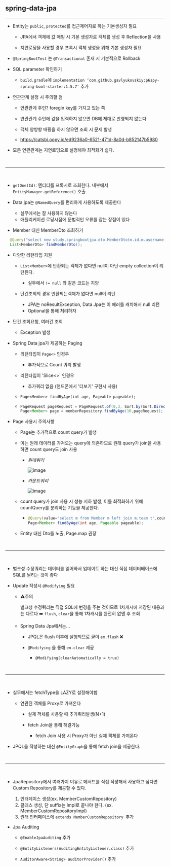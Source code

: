 ## spring-data-jpa

---

- Entity는 `public`, `protected`를 접근제어자로 하는 기본생성자 필요

  - JPA에서 객체에 값 매핑 시 기본 생성자로 객체를 생성 후 Reflection을 사용

  - 지연로딩을 사용할 경우 프록시 객체 생성을 위해 기본 생성자 필요

- `@SpringBootTest` 는 `@Transactional` 존재 시 기본적으로 Rollback

- SQL parameter 확인하기

  - `build.gradle`에 `implementation ‘com.github.gavlyukovskiy:p6spy-spring-boot-starter:1.5.7’` 추가

- 연관관계 설정 시 주의할 점

  - 연관관계 주인? foregin key를 가지고 있는 쪽

  - 연관관계 주인에 값을 입력하지 않으면 DB에 제대로 반영되지 않는다
  - 객체 양방향 매핑을 하지 않으면 조회 시 문제 발생
  - https://catsbi.oopy.io/ed9236a0-6521-471d-8a0d-b852147b5980

- 모든 연관관계는 지연로딩으로 설정해야 최적화가 쉽다.

<br>

---

<br>

- `getOne(Id)`: 엔티티를 프록시로 조회한다. 내부에서 `EntityManager.getReference()` 호출

- Data jpa는 `@NamedQuery`를 편리하게 사용하도록 제공한다

  - 실무에서는 잘 사용하지 않는다
  - 애플리케이션 로딩시점에 문법적인 오류를 잡는 장점이 있다

- Member 대신 MemberDto 조회하기

```java
  @Query("select new study.springbootjpa.dto.MemberDto(m.id,m.username, t.name) from Member m join m.team t")
  List<MemberDto> findMemberDto();
```

- 다양한 리턴타입 지원

  - `List<Member>`에 반환되는 객체가 없다면
    null이 아닌 empty collection이 리턴된다.

    - 실무에서 `!= null` 와 같은 코드는 지양

  - 단건조회의 경우 반환되는객체가 없다면 null이 리턴

    - JPA는 noResultException, Data Jpa는 이 에러를 캐치해서 null 리턴
    - Optional을 통해 처리하자

- 단건 조회요청, 여러건 조회

  - Exception 발생

- Spring Data jpa가 제공하는 Paging

  - 리턴타입이 `Page<>` 인경우
    - 추가적으로 Count 쿼리 발생
  - 리턴타입이 'Slice<>` 인경우

    - 추가쿼리 없음 (핸드폰에서 '더보기' 구현시 사용)

  - `Page<Member> findByAge(int age, Pageable pageable);`
  - ```java
    PageRequest pageRequest = PageRequest.of(0,3, Sort.by(Sort.Direction.DESC,"username"));
    Page<Member> page = memberRepository.findByAge(10,pageRequest);
    ```

- Page 사용시 주의사항

  - Page는 추가적으로 count query가 발생
  - 이는 원래 데이터를 가져오는 query에 의존하므로 원래 query가 join을 사용하면 count query도 join 사용

    - _원래쿼리_

      ![image](https://user-images.githubusercontent.com/67682840/210199846-a039ec33-e41f-4fdd-a291-328ee05c329e.png)

    - _카운트쿼리_

      ![image](https://user-images.githubusercontent.com/67682840/210199879-f4a259d0-15fc-420f-a00a-993a9df84048.png)

  - count query가 join 사용 시 성능 저하 발생, 이를 최적화하기 위해 countQuery를 분리하는 기능을 제공한다.

    - ```java
      @Query(value="select m from Member m left join m.team t",countQuery="select count(m) from Member m")
      Page<Member> findByAge(int age, Pageable pageable);
      ```

  - Entity 대신 Dto를 노출, Page.map 권장

<br>

---

<br>

- 벌크성 수정쿼리는 데이터를 읽어와서 업데이트 하는 대신 직접 데이터베이스에 SQL를 날리는 것이 좋다

- Update 작성시 `@Modifying` 필요

  - :warning:주의

    벌크성 수정쿼리는 직접 SQL에 변경을 주는 것이므로 1차캐시에 저장된 내용과는 다르다
    :arrow_right: `flush`, `clear`을 통해 1차캐시를 완전히 없앤 후 조회

  - Spring Data Jpa에서는...

    - JPQL은 flush 이후에 실행되므로 굳이 `em.flush` :x:
    - `@Modifying` 을 통해 `em.clear` 제공

      - `@Modifying(clearAutomatically = true)`

<br>

---

<br>

- 실무에서는 fetchType을 LAZY로 설정해야함

  - 연관된 객체를 Proxy로 가져온다

    - 실제 객체를 사용할 때 추가쿼리발생(N+1)

    - fetch Join을 통해 해결가능

      - fetch Join 사용 시 Proxy가 아닌 실제 객체를 가져온다

- JPQL을 작성하는 대신 `@EntityGraph`을 통해 fetch join을 제공한다.

<br>

---

<br>

- JpaRepository에서 여러가지 이유로 메서드를 직접 작성해서 사용하고 싶다면 Custom Repository를 제공할 수 있다.

  1. 인터페이스 생성(ex. MemberCustomRepository)
  2. 클래스 생성, 단 suffix는 Impl로 끝나야 한다. (ex. MemberCustomRepositoryImpl)
  3. 원래 인터페이스에 `extends MemberCustomRepository `추가

- Jpa Auditing

  - `@EnableJpaAuditing` 추가

  - `@EntityListeners(AuditingEntityListener.class)` 추가

  - `AuditorAware<String> auditorProvider()` 추가
